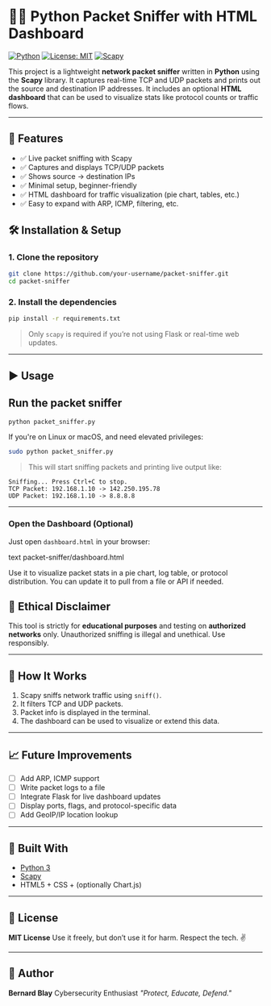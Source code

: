 # 🕵️‍♂️ Python Packet Sniffer with HTML Dashboard

[![Python](https://img.shields.io/badge/Python-3.8%2B-blue?logo=python)](https://www.python.org/)
[![License: MIT](https://img.shields.io/badge/License-MIT-yellow.svg)](https://opensource.org/licenses/MIT)
[![Scapy](https://img.shields.io/badge/Scapy-Network_Tools-orange)](https://scapy.net/)

This project is a lightweight **network packet sniffer** written in **Python** using the **Scapy** library. It captures real-time TCP and UDP packets and prints out the source and destination IP addresses. It includes an optional **HTML dashboard** that can be used to visualize stats like protocol counts or traffic flows.

---

## 🚀 Features

- ✅ Live packet sniffing with Scapy  
- ✅ Captures and displays TCP/UDP packets  
- ✅ Shows source → destination IPs  
- ✅ Minimal setup, beginner-friendly  
- ✅ HTML dashboard for traffic visualization (pie chart, tables, etc.)  
- ✅ Easy to expand with ARP, ICMP, filtering, etc.


## 🛠️ Installation & Setup

### 1. Clone the repository

```bash
git clone https://github.com/your-username/packet-sniffer.git
cd packet-sniffer
````

### 2. Install the dependencies

```bash
pip install -r requirements.txt
```

> Only `scapy` is required if you’re not using Flask or real-time web updates.

---

## ▶️ Usage

## Run the packet sniffer

```bash
python packet_sniffer.py
```

If you're on Linux or macOS, and need elevated privileges:

```bash
sudo python packet_sniffer.py
```

> This will start sniffing packets and printing live output like:

```
Sniffing... Press Ctrl+C to stop.
TCP Packet: 192.168.1.10 -> 142.250.195.78
UDP Packet: 192.168.1.10 -> 8.8.8.8
```

---

### Open the Dashboard (Optional)

Just open `dashboard.html` in your browser:

text
packet-sniffer/dashboard.html


Use it to visualize packet stats in a pie chart, log table, or protocol distribution. You can update it to pull from a file or API if needed.



## 🔐 Ethical Disclaimer

This tool is strictly for **educational purposes** and testing on **authorized networks** only. Unauthorized sniffing is illegal and unethical. Use responsibly.

---

## 🧠 How It Works

1. Scapy sniffs network traffic using `sniff()`.
2. It filters TCP and UDP packets.
3. Packet info is displayed in the terminal.
4. The dashboard can be used to visualize or extend this data.

---

## 📈 Future Improvements

* [ ] Add ARP, ICMP support
* [ ] Write packet logs to a file
* [ ] Integrate Flask for live dashboard updates
* [ ] Display ports, flags, and protocol-specific data
* [ ] Add GeoIP/IP location lookup

---

## 🧱 Built With

* [Python 3](https://www.python.org/)
* [Scapy](https://scapy.net/)
* HTML5 + CSS + (optionally Chart.js)

---

## 📄 License

**MIT License**
Use it freely, but don’t use it for harm. Respect the tech. ✌️

---

## 💬 Author

**Bernard Blay**
Cybersecurity Enthusiast
*"Protect, Educate, Defend."*

```
